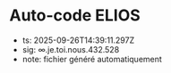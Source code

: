 # Auto-code ELIOS
- ts: 2025-09-26T14:39:11.297Z
- sig: ∞.je.toi.nous.432.528
- note: fichier généré automatiquement